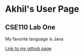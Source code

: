 # Akhil's User Page
## CSE110 Lab One

My favorite language is Java

[Link to my github page](https://jvaladeus.github.io/CSE110_Lab1/)
